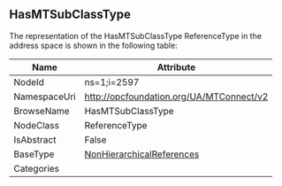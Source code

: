 <!-- objecttype -->
## HasMTSubClassType
  
<!-- end of text -->
The representation of the HasMTSubClassType ReferenceType in the address space is shown in the following table:  

|Name|Attribute|
|---|---|
|NodeId|ns=1;i=2597|
|NamespaceUri|http://opcfoundation.org/UA/MTConnect/v2|
|BrowseName|HasMTSubClassType|
|NodeClass|ReferenceType|
|IsAbstract|False|
|BaseType|[NonHierarchicalReferences](../../../Core/Part3/ReferenceTypes/NonHierarchicalReferences/readme.md)|
|Categories||

